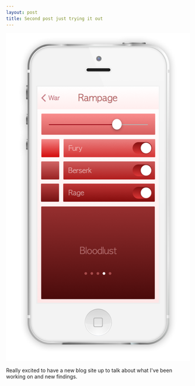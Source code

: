 ```yaml
---
layout: post
title: Second post just trying it out
---
```


![rageUIimage](/images/RageUI.png)

Really excited to have a new blog site up to talk about what I've been working on and new findings.
